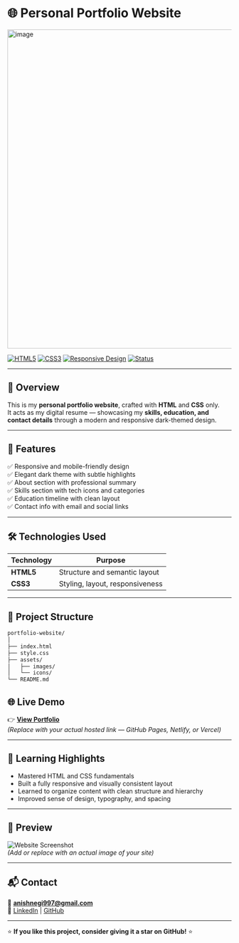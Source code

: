 # 🌐 Personal Portfolio Website  

<img width="1385" height="716" alt="image" src="https://github.com/user-attachments/assets/2bd28341-506a-4608-8e4d-7ac89e043595" />


[![HTML5](https://img.shields.io/badge/HTML5-E34F26?logo=html5&logoColor=white)]()
[![CSS3](https://img.shields.io/badge/CSS3-1572B6?logo=css3&logoColor=white)]()
[![Responsive Design](https://img.shields.io/badge/Responsive-Design-brightgreen)]()
[![Status](https://img.shields.io/badge/Status-Live-success)]()

---

## 🧾 Overview  
This is my **personal portfolio website**, crafted with **HTML** and **CSS** only.  
It acts as my digital resume — showcasing my **skills, education, and contact details** through a modern and responsive dark-themed design.  

---

## 🚀 Features  
✅ Responsive and mobile-friendly design  
✅ Elegant dark theme with subtle highlights  
✅ About section with professional summary  
✅ Skills section with tech icons and categories  
✅ Education timeline with clean layout  
✅ Contact info with email and social links  

---

## 🛠️ Technologies Used  
| Technology | Purpose |
|-------------|----------|
| **HTML5** | Structure and semantic layout |
| **CSS3** | Styling, layout, responsiveness |

---

## 🧩 Project Structure

```bash
portfolio-website/
│
├── index.html
├── style.css
├── assets/
│   ├── images/
│   └── icons/
└── README.md
```

## 🌐 Live Demo  
👉 **[View Portfolio](https://your-portfolio-link.com)**  
*(Replace with your actual hosted link — GitHub Pages, Netlify, or Vercel)*  

---

## 🧠 Learning Highlights  
- Mastered HTML and CSS fundamentals  
- Built a fully responsive and visually consistent layout  
- Learned to organize content with clean structure and hierarchy  
- Improved sense of design, typography, and spacing  

---

## 📸 Preview  
![Website Screenshot](assets/images/preview2.png)  
*(Add or replace with an actual image of your site)*  

---

## 📬 Contact  
📧 **anishnegi997@gmail.com**  
🔗 [LinkedIn](https://www.linkedin.com/) | [GitHub](https://github.com/)  

---

⭐ **If you like this project, consider giving it a star on GitHub!** ⭐



